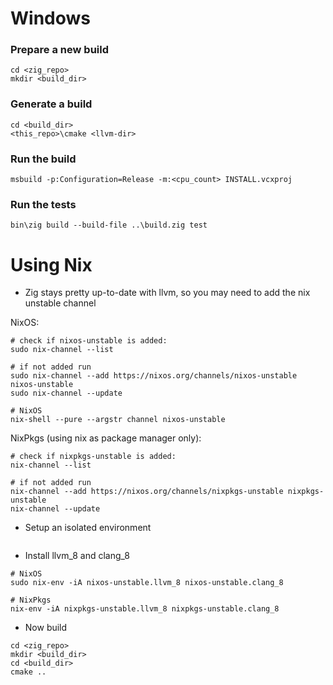 # Windows

### Prepare a new build

```
cd <zig_repo>
mkdir <build_dir>
```

### Generate a build
```
cd <build_dir>
<this_repo>\cmake <llvm-dir>
```

### Run the build
```
msbuild -p:Configuration=Release -m:<cpu_count> INSTALL.vcxproj
```

### Run the tests
```
bin\zig build --build-file ..\build.zig test
```

# Using Nix

* Zig stays pretty up-to-date with llvm, so you may need to add the nix unstable channel

NixOS:
```
# check if nixos-unstable is added:
sudo nix-channel --list

# if not added run
sudo nix-channel --add https://nixos.org/channels/nixos-unstable nixos-unstable
sudo nix-channel --update
```

```
# NixOS
nix-shell --pure --argstr channel nixos-unstable
```


NixPkgs (using nix as package manager only):
```
# check if nixpkgs-unstable is added:
nix-channel --list

# if not added run
nix-channel --add https://nixos.org/channels/nixpkgs-unstable nixpkgs-unstable
nix-channel --update
```

* Setup an isolated environment
```

```

* Install llvm_8 and clang_8

```
# NixOS
sudo nix-env -iA nixos-unstable.llvm_8 nixos-unstable.clang_8

# NixPkgs
nix-env -iA nixpkgs-unstable.llvm_8 nixpkgs-unstable.clang_8
```

* Now build
```
cd <zig_repo>
mkdir <build_dir>
cd <build_dir>
cmake ..
```